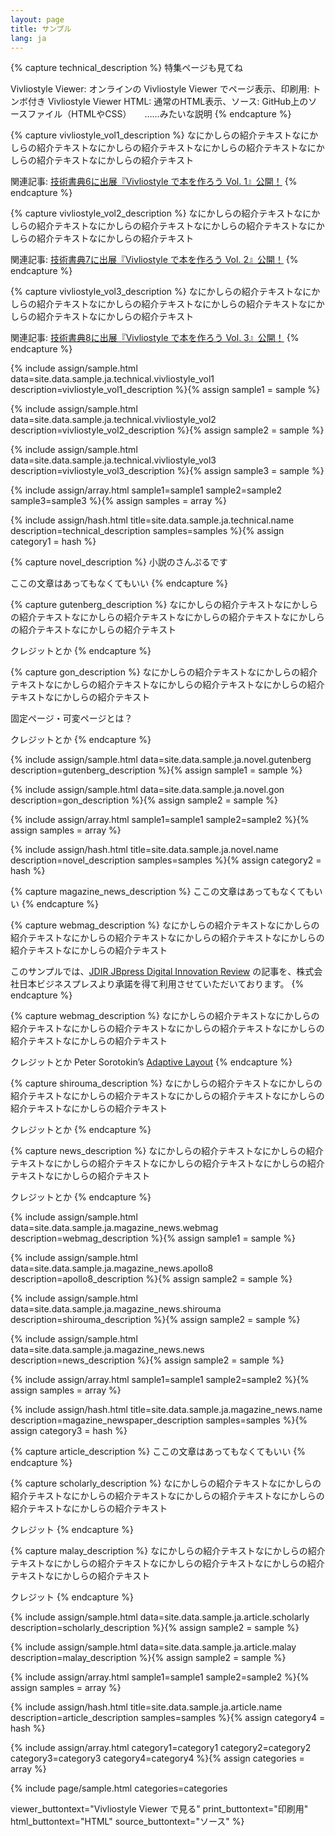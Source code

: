 ```yaml
---
layout: page
title: サンプル
lang: ja
---
```



<!-- 技術書 -->
{% capture technical_description %}
特集ページも見てね

Vivliostyle Viewer: オンラインの Vivliostyle Viewer でページ表示、印刷用: トンボ付き Vivliostyle Viewer
HTML: 通常のHTML表示、ソース: GitHub上のソースファイル（HTMLやCSS）　　……みたいな説明
{% endcapture %}


<!-- 技術書 - vivliostyle_vol1 -->
{% capture vivliostyle_vol1_description %}
なにかしらの紹介テキストなにかしらの紹介テキストなにかしらの紹介テキストなにかしらの紹介テキストなにかしらの紹介テキストなにかしらの紹介テキスト

関連記事: [技術書典6に出展『Vivliostyle で本を作ろう Vol. 1』公開！]()
{% endcapture %}


<!-- 技術書 - vivliostyle_vol2 -->
{% capture vivliostyle_vol2_description %}
なにかしらの紹介テキストなにかしらの紹介テキストなにかしらの紹介テキストなにかしらの紹介テキストなにかしらの紹介テキストなにかしらの紹介テキスト

関連記事: [技術書典7に出展『Vivliostyle で本を作ろう Vol. 2』公開！]()
{% endcapture %}


<!-- 技術書 - vivliostyle_vol3 -->
{% capture vivliostyle_vol3_description %}
なにかしらの紹介テキストなにかしらの紹介テキストなにかしらの紹介テキストなにかしらの紹介テキストなにかしらの紹介テキストなにかしらの紹介テキスト

関連記事: [技術書典8に出展『Vivliostyle で本を作ろう Vol. 3』公開！]()
{% endcapture %}


{% include assign/sample.html
  data=site.data.sample.ja.technical.vivliostyle_vol1
  description=vivliostyle_vol1_description
%}{% assign sample1 = sample %}


{% include assign/sample.html
  data=site.data.sample.ja.technical.vivliostyle_vol2
  description=vivliostyle_vol2_description
%}{% assign sample2 = sample %}


{% include assign/sample.html
  data=site.data.sample.ja.technical.vivliostyle_vol3
  description=vivliostyle_vol3_description
%}{% assign sample3 = sample %}


{% include assign/array.html
  sample1=sample1
  sample2=sample2
  sample3=sample3
%}{% assign samples = array %}


{% include assign/hash.html
  title=site.data.sample.ja.technical.name
  description=technical_description
  samples=samples
%}{% assign category1 = hash %}


<!-- 小説 -->
{% capture novel_description %}
小説のさんぷるです

ここの文章はあってもなくてもいい
{% endcapture %}


<!-- 小説 - gutenberg -->
{% capture gutenberg_description %}
なにかしらの紹介テキストなにかしらの紹介テキストなにかしらの紹介テキストなにかしらの紹介テキストなにかしらの紹介テキストなにかしらの紹介テキスト

クレジットとか
{% endcapture %}


<!-- 小説 - gon -->
{% capture gon_description %}
なにかしらの紹介テキストなにかしらの紹介テキストなにかしらの紹介テキストなにかしらの紹介テキストなにかしらの紹介テキストなにかしらの紹介テキスト

固定ページ・可変ページとは？

クレジットとか
{% endcapture %}


{% include assign/sample.html
  data=site.data.sample.ja.novel.gutenberg
  description=gutenberg_description
%}{% assign sample1 = sample %}


{% include assign/sample.html
  data=site.data.sample.ja.novel.gon
  description=gon_description
%}{% assign sample2 = sample %}


{% include assign/array.html
  sample1=sample1
  sample2=sample2
%}{% assign samples = array %}


{% include assign/hash.html
  title=site.data.sample.ja.novel.name
  description=novel_description
  samples=samples
%}{% assign category2 = hash %}


<!-- 雑誌・新聞 -->
{% capture magazine_news_description %}
ここの文章はあってもなくてもいい
{% endcapture %}


<!-- 雑誌・新聞 - webmag -->
{% capture webmag_description %}
なにかしらの紹介テキストなにかしらの紹介テキストなにかしらの紹介テキストなにかしらの紹介テキストなにかしらの紹介テキストなにかしらの紹介テキスト

このサンプルでは、[JDIR JBpress Digital Innovation Review](http://jbpress.ismedia.jp/feature/jdir) の記事を、株式会社日本ビジネスプレスより承諾を得て利用させていただいております。
{% endcapture %}


<!-- 雑誌・新聞 - apollo8 -->
{% capture webmag_description %}
なにかしらの紹介テキストなにかしらの紹介テキストなにかしらの紹介テキストなにかしらの紹介テキストなにかしらの紹介テキストなにかしらの紹介テキスト

クレジットとか Peter Sorotokin’s [Adaptive Layout](https://sorotokin.com/adaptive-layout/)
{% endcapture %}


<!-- 雑誌・新聞 - shirouma -->
{% capture shirouma_description %}
なにかしらの紹介テキストなにかしらの紹介テキストなにかしらの紹介テキストなにかしらの紹介テキストなにかしらの紹介テキストなにかしらの紹介テキスト

クレジットとか
{% endcapture %}


<!-- 雑誌・新聞 - news -->
{% capture news_description %}
なにかしらの紹介テキストなにかしらの紹介テキストなにかしらの紹介テキストなにかしらの紹介テキストなにかしらの紹介テキストなにかしらの紹介テキスト

クレジットとか
{% endcapture %}


{% include assign/sample.html
  data=site.data.sample.ja.magazine_news.webmag
  description=webmag_description
%}{% assign sample1 = sample %}


{% include assign/sample.html
  data=site.data.sample.ja.magazine_news.apollo8
  description=apollo8_description
%}{% assign sample2 = sample %}


{% include assign/sample.html
  data=site.data.sample.ja.magazine_news.shirouma
  description=shirouma_description
%}{% assign sample2 = sample %}


{% include assign/sample.html
  data=site.data.sample.ja.magazine_news.news
  description=news_description
%}{% assign sample2 = sample %}


{% include assign/array.html
  sample1=sample1
  sample2=sample2
%}{% assign samples = array %}


{% include assign/hash.html
  title=site.data.sample.ja.magazine_news.name
  description=magazine_newspaper_description
  samples=samples
%}{% assign category3 = hash %}


<!-- 記事 -->
{% capture article_description %}
ここの文章はあってもなくてもいい
{% endcapture %}


<!-- 記事 - scholarly -->
{% capture scholarly_description %}
なにかしらの紹介テキストなにかしらの紹介テキストなにかしらの紹介テキストなにかしらの紹介テキストなにかしらの紹介テキストなにかしらの紹介テキスト

クレジット
{% endcapture %}


<!-- 記事 - malay -->
{% capture malay_description %}
なにかしらの紹介テキストなにかしらの紹介テキストなにかしらの紹介テキストなにかしらの紹介テキストなにかしらの紹介テキストなにかしらの紹介テキスト

クレジット
{% endcapture %}


{% include assign/sample.html
  data=site.data.sample.ja.article.scholarly
  description=scholarly_description
%}{% assign sample2 = sample %}


{% include assign/sample.html
  data=site.data.sample.ja.article.malay
  description=malay_description
%}{% assign sample2 = sample %}


{% include assign/array.html
  sample1=sample1
  sample2=sample2
%}{% assign samples = array %}


{% include assign/hash.html
  title=site.data.sample.ja.article.name
  description=article_description
  samples=samples
%}{% assign category4 = hash %}


{% include assign/array.html
  category1=category1
  category2=category2
  category3=category3
  category4=category4
%}{% assign categories = array %}


{% include page/sample.html
  categories=categories

  viewer_buttontext="Vivliostyle Viewer で見る"
  print_buttontext="印刷用"
  html_buttontext="HTML"
  source_buttontext="ソース"
%}
